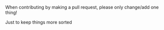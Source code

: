 When contributing by making a pull request,
please only change/add one thing!

Just to keep things more sorted
